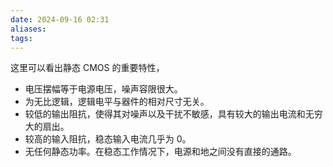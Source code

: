 ```yaml
---
date: 2024-09-16 02:31
aliases: 
tags: 
---
```


这里可以看出静态 CMOS 的重要特性，
- 电压摆幅等于电源电压，噪声容限很大。
- 为无比逻辑，逻辑电平与器件的相对尺寸无关。
- 较低的输出阻抗，使得其对噪声以及干扰不敏感，具有较大的输出电流和无穷大的扇出。
- 较高的输入阻抗，稳态输入电流几乎为 0。
- 无任何静态功率。在稳态工作情况下，电源和地之间没有直接的通路。